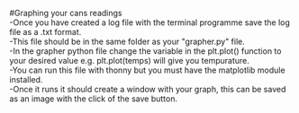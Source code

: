 #Graphing your cans readings  
-Once you have created a log file with the terminal programme save the log file as a .txt format.  
-This file should be in the same folder as your "grapher.py" file.  
-In the grapher python file change the variable in the plt.plot() function to your desired value e.g. plt.plot(temps) will give you tempurature.  
-You can run this file with thonny but you must have the matplotlib module installed.  
-Once it runs it should create a window with your graph, this can be saved as an image with the click of the save button.  
